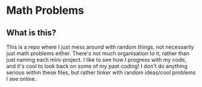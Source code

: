 # Math Problems

## What is this?

This is a repo where I just mess around with random things, not necessarily just math problems either. There's not much organisation to it, rather than just naming each mini-project. I like to see how I progress with my code, and it's cool to look back on some of my past coding! I don't do anything serious within these files, but rather tinker with random ideas/cool problems I see online. 
